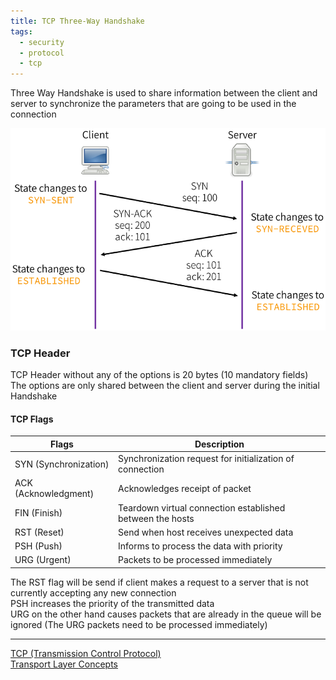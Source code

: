 ```yaml
---
title: TCP Three-Way Handshake
tags:
  - security
  - protocol
  - tcp
---
```


Three Way Handshake is used to share information between the client and server to synchronize the parameters that are going to be used in the connection

![Three Way Handshake|450](../../images/three-way-handshake.png)

### TCP Header 

TCP Header without any of the options is 20 bytes (10 mandatory fields)  
The options are only shared between the client and server during the initial Handshake

#### TCP Flags

| Flags                 | Description                                               |
| --------------------- | --------------------------------------------------------- |
| SYN (Synchronization) | Synchronization request for initialization of connection  |
| ACK (Acknowledgment)  | Acknowledges receipt of packet                            |
| FIN (Finish)          | Teardown virtual connection established between the hosts |
| RST (Reset)           | Send when host receives unexpected data                   |
| PSH (Push)            | Informs to process the data with priority                 |
| URG (Urgent)          | Packets to be processed immediately                       |

The RST flag will be send if client makes a request to a server that is not currently accepting any new connection  
PSH increases the priority of the transmitted data  
URG on the other hand causes packets that are already in the queue will be ignored (The URG packets need to be processed immediately)

---

[TCP (Transmission Control Protocol)](../../../computer-networks/layer-wise-concepts/transport-layer-concepts/tcp-transmission-control-protocol.md)  
[Transport Layer Concepts](../../../computer-networks/layer-wise-concepts/transport-layer-concepts/transport-layer-concepts.md)